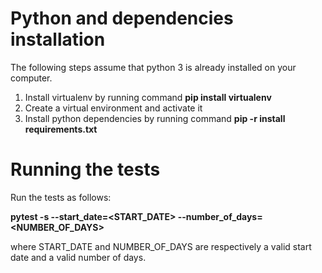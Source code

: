 # Python and dependencies installation

The following steps assume that python 3 is already installed on your computer.

1. Install virtualenv by running command **pip install virtualenv**
2. Create a virtual environment and activate it
3. Install python dependencies by running command **pip -r install requirements.txt**

# Running the tests

Run the tests as follows:

**pytest  -s  --start_date=<START_DATE> --number_of_days=<NUMBER_OF_DAYS>**

where START_DATE and NUMBER_OF_DAYS are respectively a valid start date and a valid number of days.

